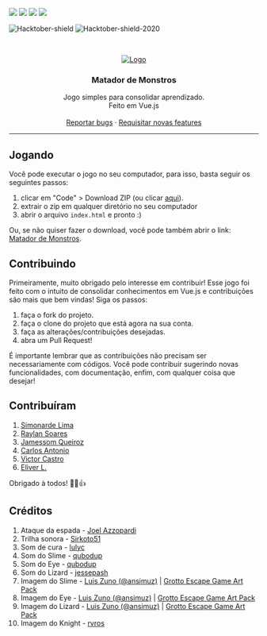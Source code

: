 <!--
*** Thanks for checking out this README Template. If you have a suggestion that would
*** make this better please fork the repo and create a pull request or simple open
*** an issue with the tag "enhancement".
*** Thanks again! Now go create something AMAZING! :D
-->

<!-- PROJECT SHIELDS -->
<!--
*** I'm using markdown "reference style" links for readability.
*** Reference links are enclosed in brackets [ ] instead of parentheses ( ).
*** See the bottom of this document for the declaration of the reference variables
*** for build-url, contributors-url, etc. This is an optional, concise syntax you may use.
*** https://www.markdownguide.org/basic-syntax/#reference-style-links
-->

<a href="https://github.com/simonardejr/matador-de-monstros/graphs/contributors"><img src="https://img.shields.io/github/contributors-anon/simonardejr/matador-de-monstros"></a>
<a href="https://github.com/simonardejr/matador-de-monstros/issues"><img src="https://img.shields.io/github/issues/simonardejr/matador-de-monstros"></a>
<a href="https://img.shields.io/github/stars/simonardejr/matador-de-monstros"><img src="https://img.shields.io/github/stars/simonardejr/matador-de-monstros"></a>
<a href="https://github.com/simonardejr/matador-de-monstros/network/members"><img src="https://img.shields.io/github/forks/simonardejr/matador-de-monstros"></a>

![Hacktober-shield] ![Hacktober-shield-2020]

<!-- PROJECT LOGO -->
<br />
<p align="center">
  <a href="https://github.com/jamessom/matador-de-monstros">
    <img src="https://raw.githubusercontent.com/jamessom/matador-de-monstros/master/logo/mdm.png" alt="Logo">
  </a>

  <h3 align="center">Matador de Monstros</h3>

  <p align="center">
    Jogo simples para consolidar aprendizado.
    <br /> 
    Feito em Vue.js
    <br />
    <br />
    <a href="https://github.com/jamessom/matador-de-monstros/issues">Reportar bugs</a>
    ·
    <a href="https://github.com/jamessom/matador-de-monstros/issues">Requisitar novas features</a>
  </p>
  <hr>
</p>

## Jogando
Você pode executar o jogo no seu computador, para isso, basta seguir os seguintes passos: 
1. clicar em "Code" > Download ZIP (ou clicar [aqui](https://github.com/simonardejr/matador-de-monstros/archive/master.zip)).
2. extrair o zip em qualquer diretório no seu computador
3. abrir o arquivo `index.html` e pronto :)

Ou, se não quiser fazer o download, você pode também abrir o link: [Matador de Monstros](https://simonardejr.github.io/matador-de-monstros/index.html).

## Contribuindo

Primeiramente, muito obrigado pelo interesse em contribuir! Esse jogo foi feito com o intuito de consolidar conhecimentos em Vue.js e contribuições são mais que bem vindas! Siga os passos:
1. faça o fork do projeto.
2. faça o clone do projeto que está agora na sua conta.
3. faça as alterações/contribuições desejadas.
4. abra um Pull Request!

É importante lembrar que as contribuições não precisam ser necessariamente com códigos. Você pode contribuir sugerindo novas funcionalidades, com documentação, enfim, com qualquer coisa que desejar!

## Contribuíram
1. [Simonarde Lima](https://github.com/simonardejr)
2. [Raylan Soares](https://github.com/raylansoares)
3. [Jamessom Queiroz](https://github.com/jamessom)
4. [Carlos Antonio](https://github.com/carlosantq)
5. [Victor Castro](https://github.com/KastroWalker)
6. [Eliver L.](https://github.com/EliverLara)

Obrigado à todos! 🎉👏👍

## Créditos

1. Ataque da espada - [Joel Azzopardi](https://freesound.org/people/JoelAudio/sounds/77611/)
2. Trilha sonora - [Sirkoto51](https://freesound.org/people/Sirkoto51/sounds/416632/)
3. Som de cura - [lulyc](https://freesound.org/people/lulyc/sounds/346116/)
4. Som do Slime - [qubodup](https://freesound.org/people/qubodup/sounds/442772/)
5. Som do Eye - [qubodup](https://freesound.org/people/qubodup/sounds/442880/)
6. Som do Lizard - [jessepash](https://freesound.org/people/jessepash/sounds/235378/)
7. Imagem do Slime - [Luis Zuno (@ansimuz)](http://ansimuz.com) | [Grotto Escape Game Art Pack](https://ansimuz.itch.io/grotto-escape-game-art-pack)
8. Imagem do Eye - [Luis Zuno (@ansimuz)](http://ansimuz.com) | [Grotto Escape Game Art Pack](https://ansimuz.itch.io/grotto-escape-game-art-pack)
9. Imagem do Lizard - [Luis Zuno (@ansimuz)](http://ansimuz.com) | [Grotto Escape Game Art Pack](https://ansimuz.itch.io/grotto-escape-game-art-pack)
10. Imagem do Knight - [rvros](https://rvros.itch.io/animated-pixel-knight)


<!-- MARKDOWN LINKS & IMAGES -->
<!-- https://www.markdownguide.org/basic-syntax/#reference-style-links -->
<!-- [product-screenshot]: # -->
[Hacktober-shield]: https://img.shields.io/badge/Hacktoberfest-2019-blueviolet
[Hacktober-shield-2020]: https://img.shields.io/badge/Hacktoberfest-2020-blueviolet
